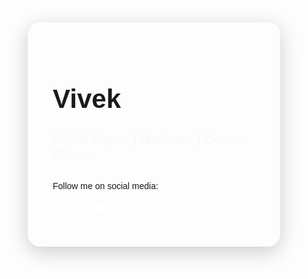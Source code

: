<!DOCTYPE html>
<html lang="en">
<head>
  <meta charset="UTF-8">
  <meta name="viewport" content="width=device-width, initial-scale=1">
  <title>Vivek - Public Figure</title>
  <link href="https://fonts.googleapis.com/css2?family=Poppins:wght@400;700&display=swap" rel="stylesheet">
  <style>
    * {
      margin: 0;
      padding: 0;
      box-sizing: border-box;
      font-family: 'Poppins', sans-serif;
    }

    body {
      background: linear-gradient(135deg, #ff6ec4, #7873f5);
      min-height: 100vh;
      display: flex;
      justify-content: center;
      align-items: center;
      color: white;
      text-align: center;
      padding: 20px;
    }

    .container {
      background: rgba(255, 255, 255, 0.1);
      padding: 40px;
      border-radius: 20px;
      box-shadow: 0 8px 32px rgba(0,0,0,0.2);
      backdrop-filter: blur(10px);
      animation: float 4s ease-in-out infinite;
    }

    @keyframes float {
      0%, 100% {
        transform: translateY(0);
      }
      50% {
        transform: translateY(-10px);
      }
    }

    h1 {
      font-size: 3em;
      font-weight: 700;
      margin-bottom: 10px;
    }

    h2 {
      font-size: 1.5em;
      font-weight: 400;
      margin-bottom: 30px;
      color: #f8f8f8;
    }

    .socials a {
      margin: 0 15px;
      text-decoration: none;
      color: white;
      font-size: 1.5em;
      transition: transform 0.3s ease;
    }

    .socials a:hover {
      transform: scale(1.2);
      color: #ffeb3b;
    }
  </style>
</head>
<body>
  <div class="container">
    <h1>Vivek</h1>
    <h2>Public Figure | Motivator | Dream Chaser</h2>
    <p>Follow me on social media:</p>
    <div class="socials">
      <a href="#" title="Instagram">📸</a>
      <a href="#" title="Twitter">🐦</a>
      <a href="#" title="LinkedIn">💼</a>
      <a href="#" title="YouTube">📹</a>
    </div>
  </div>
</body>
</html>
